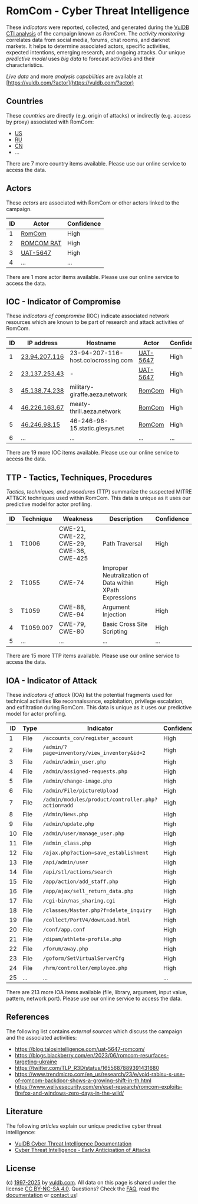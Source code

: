 # RomCom - Cyber Threat Intelligence

These _indicators_ were reported, collected, and generated during the [VulDB CTI analysis](https://vuldb.com/?kb.cti) of the campaign known as _RomCom_. The _activity monitoring_ correlates data from social media, forums, chat rooms, and darknet markets. It helps to determine associated actors, specific activities, expected intentions, emerging research, and ongoing attacks. Our unique _predictive model_ uses _big data_ to forecast activities and their characteristics.

_Live data_ and more _analysis capabilities_ are available at [https://vuldb.com/?actor](https://vuldb.com/?actor)

## Countries

These _countries_ are directly (e.g. origin of attacks) or indirectly (e.g. access by proxy) associated with RomCom:

* [US](https://vuldb.com/?country.us)
* [RU](https://vuldb.com/?country.ru)
* [CN](https://vuldb.com/?country.cn)
* ...

There are 7 more country items available. Please use our online service to access the data.

## Actors

These _actors_ are associated with RomCom or other actors linked to the campaign.

ID | Actor | Confidence
-- | ----- | ----------
1 | [RomCom](https://vuldb.com/?actor.romcom) | High
2 | [ROMCOM RAT](https://vuldb.com/?actor.romcom_rat) | High
3 | [UAT-5647](https://vuldb.com/?actor.uat-5647) | High
4 | ... | ...

There are 1 more actor items available. Please use our online service to access the data.

## IOC - Indicator of Compromise

These _indicators of compromise_ (IOC) indicate associated network resources which are known to be part of research and attack activities of RomCom.

ID | IP address | Hostname | Actor | Confidence
-- | ---------- | -------- | ----- | ----------
1 | [23.94.207.116](https://vuldb.com/?ip.23.94.207.116) | 23-94-207-116-host.colocrossing.com | [UAT-5647](https://vuldb.com/?actor.uat-5647) | High
2 | [23.137.253.43](https://vuldb.com/?ip.23.137.253.43) | - | [UAT-5647](https://vuldb.com/?actor.uat-5647) | High
3 | [45.138.74.238](https://vuldb.com/?ip.45.138.74.238) | military-giraffe.aeza.network | [RomCom](https://vuldb.com/?actor.romcom) | High
4 | [46.226.163.67](https://vuldb.com/?ip.46.226.163.67) | meaty-thrill.aeza.network | [RomCom](https://vuldb.com/?actor.romcom) | High
5 | [46.246.98.15](https://vuldb.com/?ip.46.246.98.15) | 46-246-98-15.static.glesys.net | [RomCom](https://vuldb.com/?actor.romcom) | High
6 | ... | ... | ... | ...

There are 19 more IOC items available. Please use our online service to access the data.

## TTP - Tactics, Techniques, Procedures

_Tactics, techniques, and procedures_ (TTP) summarize the suspected MITRE ATT&CK techniques used within RomCom. This data is unique as it uses our predictive model for actor profiling.

ID | Technique | Weakness | Description | Confidence
-- | --------- | -------- | ----------- | ----------
1 | T1006 | CWE-21, CWE-22, CWE-29, CWE-36, CWE-425 | Path Traversal | High
2 | T1055 | CWE-74 | Improper Neutralization of Data within XPath Expressions | High
3 | T1059 | CWE-88, CWE-94 | Argument Injection | High
4 | T1059.007 | CWE-79, CWE-80 | Basic Cross Site Scripting | High
5 | ... | ... | ... | ...

There are 15 more TTP items available. Please use our online service to access the data.

## IOA - Indicator of Attack

These _indicators of attack_ (IOA) list the potential fragments used for technical activities like reconnaissance, exploitation, privilege escalation, and exfiltration during RomCom. This data is unique as it uses our predictive model for actor profiling.

ID | Type | Indicator | Confidence
-- | ---- | --------- | ----------
1 | File | `/accounts_con/register_account` | High
2 | File | `/admin/?page=inventory/view_inventory&id=2` | High
3 | File | `/admin/admin_user.php` | High
4 | File | `/admin/assigned-requests.php` | High
5 | File | `/admin/change-image.php` | High
6 | File | `/admin/File/pictureUpload` | High
7 | File | `/admin/modules/product/controller.php?action=add` | High
8 | File | `/Admin/News.php` | High
9 | File | `/admin/update.php` | High
10 | File | `/admin/user/manage_user.php` | High
11 | File | `/admin_class.php` | High
12 | File | `/ajax.php?action=save_establishment` | High
13 | File | `/api/admin/user` | High
14 | File | `/api/stl/actions/search` | High
15 | File | `/app/action/add_staff.php` | High
16 | File | `/app/ajax/sell_return_data.php` | High
17 | File | `/cgi-bin/nas_sharing.cgi` | High
18 | File | `/classes/Master.php?f=delete_inquiry` | High
19 | File | `/collect/PortV4/downLoad.html` | High
20 | File | `/conf/app.conf` | High
21 | File | `/dipam/athlete-profile.php` | High
22 | File | `/forum/away.php` | High
23 | File | `/goform/SetVirtualServerCfg` | High
24 | File | `/hrm/controller/employee.php` | High
25 | ... | ... | ...

There are 213 more IOA items available (file, library, argument, input value, pattern, network port). Please use our online service to access the data.

## References

The following list contains _external sources_ which discuss the campaign and the associated activities:

* https://blog.talosintelligence.com/uat-5647-romcom/
* https://blogs.blackberry.com/en/2023/06/romcom-resurfaces-targeting-ukraine
* https://twitter.com/TLP_R3D/status/1655687889391431680
* https://www.trendmicro.com/en_us/research/23/e/void-rabisu-s-use-of-romcom-backdoor-shows-a-growing-shift-in-th.html
* https://www.welivesecurity.com/en/eset-research/romcom-exploits-firefox-and-windows-zero-days-in-the-wild/

## Literature

The following _articles_ explain our unique predictive cyber threat intelligence:

* [VulDB Cyber Threat Intelligence Documentation](https://vuldb.com/?kb.cti)
* [Cyber Threat Intelligence - Early Anticipation of Attacks](https://www.scip.ch/en/?labs.20201022)

## License

(c) [1997-2025](https://vuldb.com/?kb.changelog) by [vuldb.com](https://vuldb.com/?kb.about). All data on this page is shared under the license [CC BY-NC-SA 4.0](https://creativecommons.org/licenses/by-nc-sa/4.0/). Questions? Check the [FAQ](https://vuldb.com/?kb.faq), read the [documentation](https://vuldb.com/?kb) or [contact us](https://vuldb.com/?contact)!
